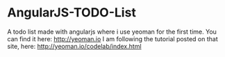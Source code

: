 # AngularJS-TODO-List
A todo list made with angularjs where i use yeoman for the first time.
You can find it here: http://yeoman.io
I am following the tutorial posted on that site, here: http://yeoman.io/codelab/index.html
